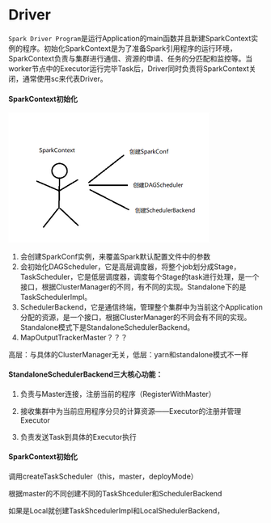 # Driver

`Spark Driver Program`是运行Application的main函数并且新建SparkContext实例的程序。初始化SparkContext是为了准备Spark引用程序的运行环境，SparkContext负责与集群进行通信、资源的申请、任务的分匹配和监控等。当worker节点中的Executor运行完毕Task后，Driver同时负责将SparkContext关闭，通常使用sc来代表Driver。

#### SparkContext初始化

<img src=".\SparkContextDo.png" alt="SparkContextDo" style="zoom:50%;" />

1. 会创建SparkConf实例，来覆盖Spark默认配置文件中的参数
2. 会初始化DAGScheduler，它是高层调度器，将整个job划分成Stage，TaskScheduler，它是低层调度器，调度每个Stage的task进行处理，是一个接口，根据ClusterManager的不同，有不同的实现。Standalone下的是TaskSchedulerImpl。
3. SchedulerBackend，它是通信终端，管理整个集群中为当前这个Application分配的资源，是一个接口，根据ClusterManager的不同会有不同的实现。Standalone模式下是StandaloneSchedulerBackend。
4. MapOutputTrackerMaster？？？

高层：与具体的ClusterManager无关，低层：yarn和standalone模式不一样

#### StandaloneSchedulerBackend三大核心功能：

1. 负责与Master连接，注册当前的程序（RegisterWithMaster）
2. 接收集群中为当前应用程序分贝的计算资源——Executor的注册并管理Executor

3. 负责发送Task到具体的Executor执行





#### SparkContext初始化

调用createTaskScheduler（this，master，deployMode）

根据master的不同创建不同的TaskShceduler和SchedulerBackend

如果是Local就创建TaskShcedulerImpl和LocalShedulerBackend，






















